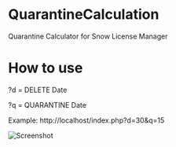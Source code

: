 # QuarantineCalculation
Quarantine Calculator for Snow License Manager

# How to use
?d = DELETE Date

?q = QUARANTINE Date

Example: http://localhost/index.php?d=30&q=15

![Screenshot](https://i.imgur.com/e5KKta4.png "Example Screenshot")
